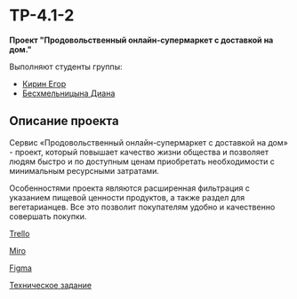 # TP-4.1-2
**Проект "Продовольственный онлайн-супермаркет с доставкой на дом."**  

Выполняют студенты группы:
- [Кирин Егор](https://github.com/Zelelo622)
- [Бесхмельницына Диана](https://github.com/Diana2503)

## Описание проекта
Сервис «Продовольственный онлайн-супермаркет с доставкой на дом» - проект, который повышает качество жизни общества и позволяет людям быстро и по доступным ценам приобретать необходимости с минимальным ресурсными затратами.

Особенностями проекта являются расширенная фильтрация с указанием пищевой ценности продуктов, а также раздел для вегетарианцев. Все это позволит покупателям удобно и качественно совершать покупки.

[Trello](https://clck.ru/33i4yT)  

[Miro](https://miro.com/app/board/uXjVPirvLH8=/?share_link_id=660079656063)  

[Figma](https://clck.ru/33i4oo)

[Техническое задание](https://github.com/Zelelo622/TP-4.1-2/blob/main/Documentation/%D0%A2%D0%97.pdf)

